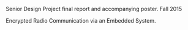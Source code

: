 Senior Design Project final report and accompanying poster.
Fall 2015

Encrypted Radio Communication via an Embedded System.
